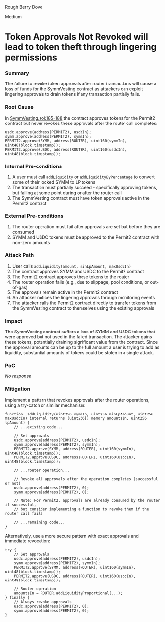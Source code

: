 Rough Berry Dove

Medium

# Token Approvals Not Revoked will lead to token theft through lingering permissions

### Summary


The failure to revoke token approvals after router transactions will cause a loss of funds for the SymmVesting contract as attackers can exploit lingering approvals to drain tokens if any transaction partially fails.




### Root Cause

In [SymmVesting.sol:185-188](https://github.com/sherlock-audit/2025-03-symm-io-stacking/blob/main/token/contracts/vesting/SymmVesting.sol#L185C3-L188C84) the contract approves tokens for the Permit2 contract but never revokes these approvals after the router call completes:

```solidity
usdc.approve(address(PERMIT2), usdcIn);
symm.approve(address(PERMIT2), symmIn);
PERMIT2.approve(SYMM, address(ROUTER), uint160(symmIn), uint48(block.timestamp));
PERMIT2.approve(USDC, address(ROUTER), uint160(usdcIn), uint48(block.timestamp));
```


### Internal Pre-conditions

1. A user must call `addLiquidity` or `addLiquidityByPercentage` to convert some of their locked SYMM to LP tokens
2. The transaction must partially succeed - specifically approving tokens, but failing at some point during or after the router call
3. The SymmVesting contract must have token approvals active in the Permit2 contract


### External Pre-conditions

1. The router operation must fail after approvals are set but before they are consumed
2. SYMM and USDC tokens must be approved to the Permit2 contract with non-zero amounts



### Attack Path

1. User calls `addLiquidity(amount, minLpAmount, maxUsdcIn)`
2. The contract approves SYMM and USDC to the Permit2 contract
3. The Permit2 contract approves these tokens to the router
4. The router operation fails (e.g., due to slippage, pool conditions, or out-of-gas)
5. The approvals remain active in the Permit2 contract
6. An attacker notices the lingering approvals through monitoring events
7. The attacker calls the Permit2 contract directly to transfer tokens from the SymmVesting contract to themselves using the existing approvals


### Impact

The SymmVesting contract suffers a loss of SYMM and USDC tokens that were approved but not used in the failed transaction. The attacker gains these tokens, potentially draining significant value from the contract. Since the approval amounts can be up to the full amount a user is trying to add as liquidity, substantial amounts of tokens could be stolen in a single attack.


### PoC

_No response_

### Mitigation

Implement a pattern that revokes approvals after the router operations, using a try-catch or similar mechanism:

```solidity
function _addLiquidity(uint256 symmIn, uint256 minLpAmount, uint256 maxUsdcIn) internal returns (uint256[] memory amountsIn, uint256 lpAmount) {
    // ...existing code...
    
    // Set approvals
    usdc.approve(address(PERMIT2), usdcIn);
    symm.approve(address(PERMIT2), symmIn);
    PERMIT2.approve(SYMM, address(ROUTER), uint160(symmIn), uint48(block.timestamp));
    PERMIT2.approve(USDC, address(ROUTER), uint160(usdcIn), uint48(block.timestamp));
    
    // ...router operation...
    
    // Revoke all approvals after the operation completes (successful or not)
    usdc.approve(address(PERMIT2), 0);
    symm.approve(address(PERMIT2), 0);
    
    // Note: For Permit2, approvals are already consumed by the router if successful,
    // but consider implementing a function to revoke them if the router call fails
    
    // ...remaining code...
}
```

Alternatively, use a more secure pattern with exact approvals and immediate revocation:

```solidity
try {
    // Set approvals
    usdc.approve(address(PERMIT2), usdcIn);
    symm.approve(address(PERMIT2), symmIn);
    PERMIT2.approve(SYMM, address(ROUTER), uint160(symmIn), uint48(block.timestamp));
    PERMIT2.approve(USDC, address(ROUTER), uint160(usdcIn), uint48(block.timestamp));
    
    // Router operation
    amountsIn = ROUTER.addLiquidityProportional(...);
} finally {
    // Always revoke approvals
    usdc.approve(address(PERMIT2), 0);
    symm.approve(address(PERMIT2), 0);
}
```